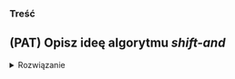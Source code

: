 ### Treść
(PAT)
Opisz ideę algorytmu *shift-and*
------
<details><summary>Rozwiązanie</summary>
<p>
    
W trakcie czytania tekstu pamiętamy informację o wszystkich prefiksach wzorca, które są sufiksami przeczytanego fragmentu tekstu.

Korzystamy z mapy bitowej `b`, przechowującej bitowe przedstawienie pozycji wystąpień każdego znaku znajdującego się we wzorcu.

Przykład.
Dla wzorca 'dropped', dostaniemy następującą tablicę

```python
b = {
  'd': 0000001,
  'r': 0000010,
  'o': 0000100,
  'p': 0011000,
  'e': 0100000,
  'd': 1000000,
}
```

Niech `d` będzie aktualnym bitem, mówiącym jaki element oczekujemy w tym momencie w naszym prefiksie wzorca.

Następnie przechodzimy po tekście i robimy przesunięcie binarne `d`, jeśli aktualny element tekstu pokrywa się z `d`.

Powtarzamy algorytm aż przejdziemy cały tekst.

Jeśli `d` == 1 << l-1, gdzie l to długość patternu, to oznacza że znaleźliśmy pattern w tekście i zwracamy pozycję startu patternu w tekście.


